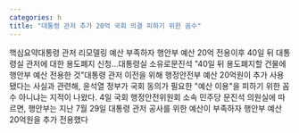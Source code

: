 ```yaml
---
categories: h
title: "대통령 관저 추가 20억 국회 의결 피하기 위한 꼼수"
---
```

핵심요약대통령 관저 리모델링 예산 부족하자 행안부 예산 20억 전용이후 40일 뒤 대통령실 관저에 대한 용도폐지 신청…대통령실 소유로문진석 "40일 뒤 용도폐지할 건물에 행안부 예산 전용한 것"대통령 관저 이전을 위해 행정안전부 예산 20억원이 추가 사용됐다는 사실과 관련해, 윤석열 정부가 국회 동의가 필요한 "예산 이용"을 피하기 위한 꼼수 아니냐는 지적이 나왔다. 4일 국회 행정안전위원회 소속 민주당 문진석 의원실에 따르면, 행안부는 지난 7월 29일 대통령 관저 공사를 위한 예산이 부족하자 행안부 예산 20억원을 추가 전용했다